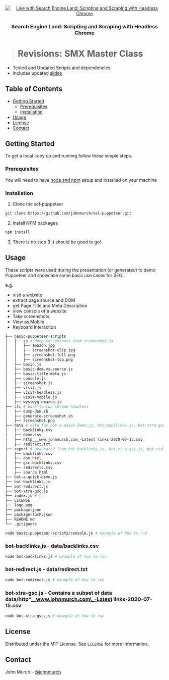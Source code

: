 <!-- PROJECT -->
<br />
<p align="center">
  <a href="https://github.com/johnmurch/sel-puppeteer">
    <img src="logo.png" alt="Live with Search Engine Land: Scripting and Scraping with Headless Chrome" >
  </a>

  <h3 align="center">Search Engine Land: Scripting and Scraping with Headless Chrome</h3>

</p>

> # Revisions: SMX Master Class

* Tested and Updated Scripts and dependencies
* Includes updated [slides](master-class-puppeteer.pdf)

<!-- TABLE OF CONTENTS -->

## Table of Contents

- [Getting Started](#getting-started)
  - [Prerequisites](#prerequisites)
  - [Installation](#installation)
- [Usage](#usage)
- [License](#license)
- [Contact](#contact)

<!-- GETTING STARTED -->

## Getting Started

To get a local copy up and running follow these simple steps.

### Prerequisites

You will need to have [node and npm](https://nodejs.org/en/download/) setup and installed on your machine

### Installation

1. Clone the sel-puppeteer

```sh
git clone https://github.com/johnmurch/sel-puppeteer.git
```

2. Install NPM packages

```sh
npm install
```

3. There is no step 3 :) should be good to go!

<!-- USAGE EXAMPLES -->

## Usage

These scripts were used during the presentation (or generated) to demo Puppeteer and showcase some basic use cases for SEO.

e.g.

- visit a website
- extract page source and DOM
- get Page Title and Meta Description
- view console of a website
- Take screenshots
- View as Mobile
- Keyboard Interaction

```bash
├── basic-puppeteer-scripts
│   ├── ss # dump screenshots from screenshot.js
│   │   ├── amazon.jpg
│   │   ├── screenshot-clip.jpg
│   │   ├── screenshot-full.png
│   │   ├── screenshot-top.png
│   ├── basic.js
│   ├── basic-dom-vs-source.js
│   ├── basic-title-meta.js
│   ├── console.js
│   ├── screenshot.js
│   ├── visit.js
│   ├── visit-headless.js
│   ├── visit-mobile.js
│   ├── wysiwyg-amazon.js
├── cli # bash to run chrome headless
│   ├── dump-dom.sh
│   ├── generate-screenshot.sh
│   ├── screenshot.png
├── data # data for bot-a-quick-demo.js, bot-backlinks.js, bot-xtra-gsc.js, bot-redirect.js
│   ├── backlinks.csv
│   ├── demo.csv
│   ├── http___www.johnmurch.com_-Latest links-2020-07-15.csv
│   ├── redirect.txt
├── report # generated from bot-backlinks.js, bot-xtra-gsc.js, bot-redirect.js, dom-vs-source-save.js
│   ├── backlinks.csv
│   ├── dom.html
│   ├── gsc-backlinks.csv
│   ├── redirects.csv
│   ├── source.html
├── bot-a-quick-demo.js
├── bot-backlinks.js
├── bot-redirect.js
├── bot-xtra-gsc.js
├── index.js # 🍻
├── LICENSE
├── logo.png
├── package.json
├── package-lock.json
├── README.md
└── .gitignore
```

```bash
node basic-puppeteer-scripts/console.js # example of how to run
```

### bot-backlinks.js - **data/backlinks.csv**

```bash
node bot-backlinks.js # example of how to run
```

### bot-redirect.js - **data/redirect.txt**

```bash
node bot-redirect.js # example of how to run
```

### bot-xtra-gsc.js - Contains a subset of data **data/http\*\_\_www.johnmurch.com\_-Latest links-2020-07-15.csv**

```bash
node bot-xtra-gsc.js # example of how to run
```

## License

Distributed under the MIT License. See `LICENSE` for more information.

<!-- CONTACT -->

## Contact

John Murch - [@johnmurch](https://twitter.com/johnmurch)
